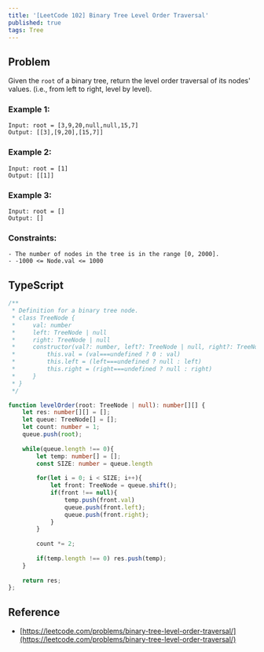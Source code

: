 ```yaml
---
title: '[LeetCode 102] Binary Tree Level Order Traversal'
published: true
tags: Tree
---
```


## Problem

Given the `root` of a binary tree, return the level order traversal of its nodes' values. (i.e., from left to right, level by level).

### Example 1:

```
Input: root = [3,9,20,null,null,15,7]
Output: [[3],[9,20],[15,7]]
```

### Example 2:

```
Input: root = [1]
Output: [[1]]
```

### Example 3:

```
Input: root = []
Output: []
```
 
### Constraints:

```
- The number of nodes in the tree is in the range [0, 2000].
- -1000 <= Node.val <= 1000
```

## TypeScript

```typescript
/**
 * Definition for a binary tree node.
 * class TreeNode {
 *     val: number
 *     left: TreeNode | null
 *     right: TreeNode | null
 *     constructor(val?: number, left?: TreeNode | null, right?: TreeNode | null) {
 *         this.val = (val===undefined ? 0 : val)
 *         this.left = (left===undefined ? null : left)
 *         this.right = (right===undefined ? null : right)
 *     }
 * }
 */

function levelOrder(root: TreeNode | null): number[][] {
    let res: number[][] = [];
    let queue: TreeNode[] = [];
    let count: number = 1;
    queue.push(root);
    
    while(queue.length !== 0){
        let temp: number[] = [];
        const SIZE: number = queue.length
        
        for(let i = 0; i < SIZE; i++){
            let front: TreeNode = queue.shift();
            if(front !== null){
                temp.push(front.val)
                queue.push(front.left);
                queue.push(front.right);
            }
        }
        
        count *= 2;
        
        if(temp.length !== 0) res.push(temp);
    }
    
    return res;
};
```

## Reference

- [https://leetcode.com/problems/binary-tree-level-order-traversal/](https://leetcode.com/problems/binary-tree-level-order-traversal/)